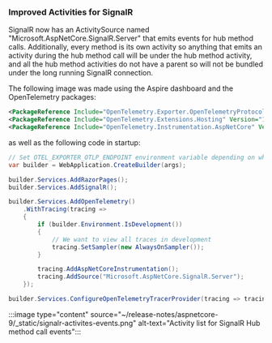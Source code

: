 ### Improved Activities for SignalR

SignalR now has an ActivitySource named "Microsoft.AspNetCore.SignalR.Server" that emits events for hub method calls. Additionally, every method is its own activity so anything that emits an activity during the hub method call will be under the hub method activity, and all the hub method activities do not have a parent so will not be bundled under the long running SignalR connection.

The following image was made using the Aspire dashboard and the OpenTelemetry packages:

```xml
<PackageReference Include="OpenTelemetry.Exporter.OpenTelemetryProtocol" Version="1.9.0" />
<PackageReference Include="OpenTelemetry.Extensions.Hosting" Version="1.9.0" />
<PackageReference Include="OpenTelemetry.Instrumentation.AspNetCore" Version="1.9.0" />
```

as well as the following code in startup:

```csharp
// Set OTEL_EXPORTER_OTLP_ENDPOINT environment variable depending on where your OTEL endpoint is
var builder = WebApplication.CreateBuilder(args);

builder.Services.AddRazorPages();
builder.Services.AddSignalR();

builder.Services.AddOpenTelemetry()
    .WithTracing(tracing =>
    {
        if (builder.Environment.IsDevelopment())
        {
            // We want to view all traces in development
            tracing.SetSampler(new AlwaysOnSampler());
        }

        tracing.AddAspNetCoreInstrumentation();
        tracing.AddSource("Microsoft.AspNetCore.SignalR.Server");
    });

builder.Services.ConfigureOpenTelemetryTracerProvider(tracing => tracing.AddOtlpExporter());
```

:::image type="content" source="~/release-notes/aspnetcore-9/_static/signalr-activites-events.png" alt-text="Activity list for SignalR Hub method call events":::
